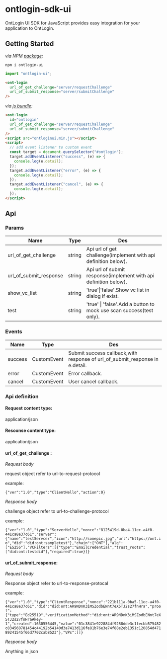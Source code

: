 # ontlogin-sdk-ui

OntLogin UI SDK for JavaScript provides easy integration for your application to OntLogin.

## Getting Started

_via NPM [package](https://npmjs.com/package/ontlogin-ui):_

```
npm i ontlogin-ui
```

```js
import "ontlogin-ui";
```

```html
<ont-login
  url_of_get_challenge="server/requestChallenge"
  url_of_submit_response="server/submitChallenge"
/>
```

_via [js bundle](./dist/ontloginui.min.js):_

```html
<ont-login
  id="ontlogin"
  url_of_get_challenge="server/requestChallenge"
  url_of_submit_response="server/submitChallenge"
/>
<script src="ontloginui.min.js"></script>
<script>
  // add event listener to custom event
  const target = document.querySelector("#ontlogin");
  target.addEventListener("success", (e) => {
    console.log(e.detail);
  });
  target.addEventListener("error", (e) => {
    console.log(e.detail);
  });
  target.addEventListener("cancel", (e) => {
    console.log(e.detail);
  });
</script>
```

## Api

### Params

| Name                   | Type   | Des                                                          |
| ---------------------- | ------ | ------------------------------------------------------------ |
| url_of_get_challenge   | string | Api url of get challenge(implement with api definition below). |
| url_of_submit_response | string | Api url of submit response(implement with api definition below). |
| show_vc_list           | string | 'true'\|'false'.Show vc list in dialog if exist.             |
| test                   | string | 'true' \| 'false'.Add a button to mock use scan success(test only). |

### Events

| Name    | Type        | Des                                                          |
| ------- | ----------- | ------------------------------------------------------------ |
| success | CustomEvent | Submit success callback,with response of url_of_submit_response in e.detail. |
| error   | CustomEvent | Error callback.                                              |
| cancel  | CustomEvent | User cancel callback.                                        |

### Api definition

#### Request content type:

application/json

#### Resoonse content type:

application/json

#### url_of_get_challenge :

_Request body_

request object refer to url-to-request-protocol

example:

`{"ver":"1.0","type":"ClientHello","action":0}`

_Response body_

challenge object refer to url-to-challenge-protocol

example:

`{"ver":"1.0","type":"ServerHello","nonce":"8125419d-0ba4-11ec-a4f0-441ca8e37c61","server":{"name":"testServcer","icon":"http://somepic.jpg","url":"https://ont.io","did":"did:ont:sampletest"},"chain":["ONT"],"alg":["ES256"],"VCFilters":[{"type":"EmailCredential","trust_roots":["did:ont:testdid"],"required":true}]}`

#### url_of_submit_response:

_Request body_

Response object refer to url-to-response-protocal

example:

`{"ver":"1.0","type":"ClientResponse","nonce":"221b111a-0ba5-11ec-a4f0-441ca8e37c61","did":"did:ont:AR9NDnK3iMSZodbENnt7eX5TJ2s27fnHra","proof":{"type":"Ed25519","verificationMethod":"did:ont:AR9NDnK3iMSZodbENnt7eX5TJ2s27fnHra#key-1","created":1630556445,"value":"01c3841e922884df9288dde3c1fecbb575482c834560781454c44192b54140d3a7413d116fe81b76e3e74f88e2eb1351c120854d47189241545f66d7702cab8523"},"VPs":[]}`

_Response body_

Anything in json
